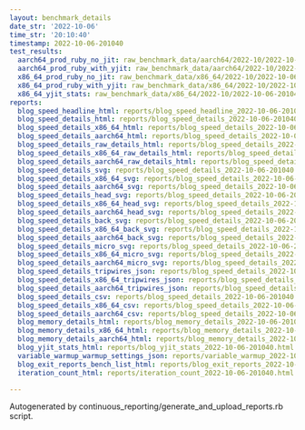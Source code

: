 ```yaml
---
layout: benchmark_details
date_str: '2022-10-06'
time_str: '20:10:40'
timestamp: 2022-10-06-201040
test_results:
  aarch64_prod_ruby_no_jit: raw_benchmark_data/aarch64/2022-10/2022-10-06-201040_basic_benchmark_aarch64_prod_ruby_no_jit.json
  aarch64_prod_ruby_with_yjit: raw_benchmark_data/aarch64/2022-10/2022-10-06-201040_basic_benchmark_aarch64_prod_ruby_with_yjit.json
  x86_64_prod_ruby_no_jit: raw_benchmark_data/x86_64/2022-10/2022-10-06-201040_basic_benchmark_x86_64_prod_ruby_no_jit.json
  x86_64_prod_ruby_with_yjit: raw_benchmark_data/x86_64/2022-10/2022-10-06-201040_basic_benchmark_x86_64_prod_ruby_with_yjit.json
  x86_64_yjit_stats: raw_benchmark_data/x86_64/2022-10/2022-10-06-201040_basic_benchmark_x86_64_yjit_stats.json
reports:
  blog_speed_headline_html: reports/blog_speed_headline_2022-10-06-201040.html
  blog_speed_details_html: reports/blog_speed_details_2022-10-06-201040.html
  blog_speed_details_x86_64_html: reports/blog_speed_details_2022-10-06-201040.x86_64.html
  blog_speed_details_aarch64_html: reports/blog_speed_details_2022-10-06-201040.aarch64.html
  blog_speed_details_raw_details_html: reports/blog_speed_details_2022-10-06-201040.raw_details.html
  blog_speed_details_x86_64_raw_details_html: reports/blog_speed_details_2022-10-06-201040.x86_64.raw_details.html
  blog_speed_details_aarch64_raw_details_html: reports/blog_speed_details_2022-10-06-201040.aarch64.raw_details.html
  blog_speed_details_svg: reports/blog_speed_details_2022-10-06-201040.svg
  blog_speed_details_x86_64_svg: reports/blog_speed_details_2022-10-06-201040.x86_64.svg
  blog_speed_details_aarch64_svg: reports/blog_speed_details_2022-10-06-201040.aarch64.svg
  blog_speed_details_head_svg: reports/blog_speed_details_2022-10-06-201040.head.svg
  blog_speed_details_x86_64_head_svg: reports/blog_speed_details_2022-10-06-201040.x86_64.head.svg
  blog_speed_details_aarch64_head_svg: reports/blog_speed_details_2022-10-06-201040.aarch64.head.svg
  blog_speed_details_back_svg: reports/blog_speed_details_2022-10-06-201040.back.svg
  blog_speed_details_x86_64_back_svg: reports/blog_speed_details_2022-10-06-201040.x86_64.back.svg
  blog_speed_details_aarch64_back_svg: reports/blog_speed_details_2022-10-06-201040.aarch64.back.svg
  blog_speed_details_micro_svg: reports/blog_speed_details_2022-10-06-201040.micro.svg
  blog_speed_details_x86_64_micro_svg: reports/blog_speed_details_2022-10-06-201040.x86_64.micro.svg
  blog_speed_details_aarch64_micro_svg: reports/blog_speed_details_2022-10-06-201040.aarch64.micro.svg
  blog_speed_details_tripwires_json: reports/blog_speed_details_2022-10-06-201040.tripwires.json
  blog_speed_details_x86_64_tripwires_json: reports/blog_speed_details_2022-10-06-201040.x86_64.tripwires.json
  blog_speed_details_aarch64_tripwires_json: reports/blog_speed_details_2022-10-06-201040.aarch64.tripwires.json
  blog_speed_details_csv: reports/blog_speed_details_2022-10-06-201040.csv
  blog_speed_details_x86_64_csv: reports/blog_speed_details_2022-10-06-201040.x86_64.csv
  blog_speed_details_aarch64_csv: reports/blog_speed_details_2022-10-06-201040.aarch64.csv
  blog_memory_details_html: reports/blog_memory_details_2022-10-06-201040.html
  blog_memory_details_x86_64_html: reports/blog_memory_details_2022-10-06-201040.x86_64.html
  blog_memory_details_aarch64_html: reports/blog_memory_details_2022-10-06-201040.aarch64.html
  blog_yjit_stats_html: reports/blog_yjit_stats_2022-10-06-201040.html
  variable_warmup_warmup_settings_json: reports/variable_warmup_2022-10-06-201040.warmup_settings.json
  blog_exit_reports_bench_list_html: reports/blog_exit_reports_2022-10-06-201040.bench_list.html
  iteration_count_html: reports/iteration_count_2022-10-06-201040.html

---
```

Autogenerated by continuous_reporting/generate_and_upload_reports.rb script.
